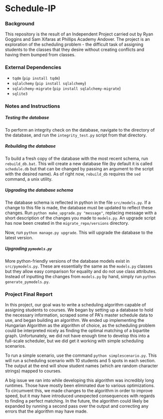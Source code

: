 # Schedule-IP

### Background

This repository is the result of an Independent Project carried out by Ryan Goggins and Sam Xifaras at Phillips Academy Andover. The project is an exploration of the scheduling problem - the difficult task of assigning students to the classes that they desire without creating conflicts and having them bumped from classes. 

### External Dependencies
* `tqdm` (`pip install tqdm`)
* `sqlalchemy` (`pip install sqlalchemy`)
* `sqlalchemy-migrate` (`pip install sqlalchemy-migrate`)
* `sqlite3`

### Notes and Instructions
##### Testing the database
To perform an integrity check on the database, navigate to the directory of the database, and run the `integrity_test.py` script from that directory.

##### Rebuilding the database
To build a fresh copy of the database with the most recent schema, run `rebuild_db.bat`. This will create a new database file (by default it is called `schedule.db` but that can be changed by passing an argument to the script with the desired name).
As of right now, `rebuild_db` requires the `sed` command, a unix utility.

##### Upgrading the database schema
The database schema is reflected in python in the file `src/models.py`.
If a change to this file is made, the database must be updated to reflect these changes.
Run `python make_upgrade.py "message"`, replacing message with a short description of the changes you made to `models.py`. An upgrade script has now been created in the `migrate_repo/versions` directory.

Now, run `python manage.py upgrade`. This will upgrade the database to the latest version.

##### Upgrading `pymodels.py`
More python-friendly versions of the database models exist in `src/pymodels.py`. These are essentially the same as the `models.py` classes but they allow easy comparison for equality and do not use class attributes.
Instead of inputting the changes from `models.py` by hand, simply run `python generate_pymodels.py`.

### Project Final Report
In this project, our goal was to write a scheduling algorithm capable of assigning students to courses. We began by setting up a database to hold the necessary information, scraped some of PA's master schedule data to use, and began building an algorithm.
We ended up implementing the Hungarian Algorithm as the algorithm of choice, as the scheduling problem could be interpreted nicely as finding the optimal matching of a bipartite graph.
Unfortunately, we did not have enough time to develop this into a full-scale scheduler, but we did get it working with simple scheduling scenarios.

To run a simple scenario, use the command `python simplescenario.py`. This will run a scheduling scenario with 10 students and 5 spots in each section. The output at the end will show student names (which are random character strings) mapped to courses.

A big issue we ran into while developing this algorithm was incredibly long runtimes. Those have mostly been eliminated due to various optimizations.
To circumvent this, we made changes to the algorithm in order to improve speed, but it may have introduced unexpected consequences with regards to finding a perfect matching.
In the future, the algorithm could likely be expanded by running a second pass over the output and correcting any errors that the algorithm may have made.
